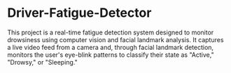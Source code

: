# Driver-Fatigue-Detector
 This project is a real-time fatigue detection system designed to monitor drowsiness using computer vision and facial landmark analysis. It captures a live video feed from a camera and, through facial landmark detection, monitors the user's eye-blink patterns to classify their state as "Active," "Drowsy," or "Sleeping."
